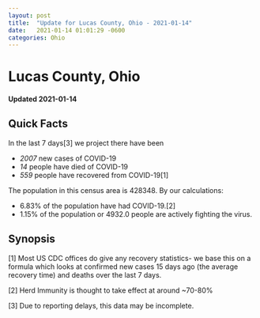 ```yaml
---
layout: post
title:  "Update for Lucas County, Ohio - 2021-01-14"
date:   2021-01-14 01:01:29 -0600
categories: Ohio
---
```


# Lucas County, Ohio
#### Updated 2021-01-14

## Quick Facts

In the last 7 days[3] we project there have been
- *2007* new cases of COVID-19
- *14* people have died of COVID-19
- *559* people have recovered from COVID-19[1]

The population in this census area is 428348. By our calculations:
- 6.83% of the population have had COVID-19.[2]
- 1.15% of the population or 4932.0 people are actively fighting the virus.

## Synopsis




[1] Most US CDC offices do give any recovery statistics- we base this on a formula which looks at confirmed new cases
15 days ago (the average recovery time) and deaths over the last 7 days.

[2] Herd Immunity is thought to take effect at around ~70-80%

[3] Due to reporting delays, this data may be incomplete.
 
    